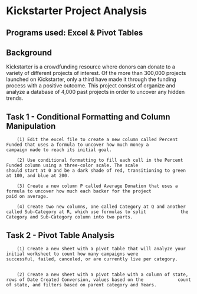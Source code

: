 # Kickstarter Project Analysis 

## Programs used: Excel & Pivot Tables

## Background 

Kickstarter is a crowdfunding resource where donors can donate to a variety of different projects of interest. Of the more than 300,000 projects launched on Kickstarter, only a third have made it through the funding process with a positive outcome. This project consist of organize and analyze a database of 4,000 past projects in order to uncover any hidden trends. 

## Task 1 - Conditional Formatting and Column Manipulation

        (1) Edit the excel file to create a new column called Percent Funded that uses a formula to uncover how much money a               campaign made to reach its initial goal.
        
        (2) Use conditional formatting to fill each cell in the Percent Funded column using a three-color scale. The scale                 should start at 0 and be a dark shade of red, transitioning to green at 100, and blue at 200.
        
        (3) Create a new column P called Average Donation that uses a formula to uncover how much each backer for the project             paid on average.
        
        (4) Create two new columns, one called Category at Q and another called Sub-Category at R, which use formulas to split             the Category and Sub-Category column into two parts.

## Task 2 - Pivot Table Analysis 

        (1) Create a new sheet with a pivot table that will analyze your initial worksheet to count how many campaigns were               successful, failed, canceled, or are currently live per category.

        
        (2) Create a new sheet with a pivot table with a column of state, rows of Date Created Conversion, values based on the             count of state, and filters based on parent category and Years.



